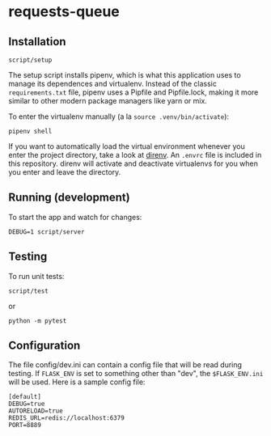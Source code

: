 # requests-queue

## Installation

    script/setup

The setup script installs pipenv, which is what this application uses to manage its dependences and virtualenv. Instead of the classic `requirements.txt` file, pipenv uses a Pipfile and Pipfile.lock, making it more similar to other modern package managers like yarn or mix.

To enter the virtualenv manually (a la `source .venv/bin/activate`):

    pipenv shell

If you want to automatically load the virtual environment whenever you enter the project directory, take a look at [direnv](https://direnv.net/).  An `.envrc` file is included in this repository.  direnv will activate and deactivate virtualenvs for you when you enter and leave the directory.

## Running (development)

To start the app and watch for changes:

    DEBUG=1 script/server

## Testing

To run unit tests:

    script/test

or

    python -m pytest

## Configuration

The file config/dev.ini can contain a config file that will be
read during testing.  If `FLASK_ENV` is set to something other
than "dev", the `$FLASK_ENV.ini` will be used.  Here is a sample
config file:

    [default]
    DEBUG=true
    AUTORELOAD=true
    REDIS_URL=redis://localhost:6379
    PORT=8889
